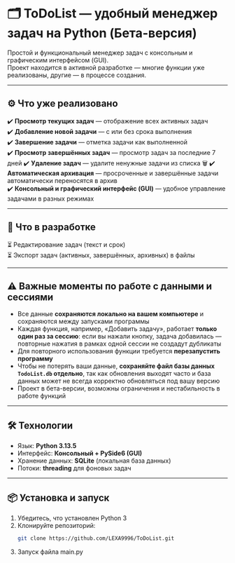 # 🗂️ ToDoList — удобный менеджер задач на Python (Бета-версия)

Простой и функциональный менеджер задач с консольным и графическим интерфейсом (GUI).  
Проект находится в активной разработке — многие функции уже реализованы, другие — в процессе создания.

---

## ⚙️ Что уже реализовано

✔️ **Просмотр текущих задач** — отображение всех активных задач  
✔️ **Добавление новой задачи** — с или без срока выполнения  
✔️ **Завершение задачи** — отметка задачи как выполненной  
✔️ **Просмотр завершённых задач** — просмотр задач за последние 7 дней
✔️ **Удаление задач** — удалите ненужные задачи из списка 🗑️
✔️ **Автоматическая архивация** — просроченные и завершённые задачи автоматически переносятся в архив  
✔️ **Консольный и графический интерфейс (GUI)** — удобное управление задачами в разных режимах  

---

## 🚧 Что в разработке

⏳ Редактирование задач (текст и срок)  
⏳ Экспорт задач (активных, завершённых, архивных) в файлы  

---

## ⚠️ Важные моменты по работе с данными и сессиями

- Все данные **сохраняются локально на вашем компьютере** и сохраняются между запусками программы  
- Каждая функция, например, «Добавить задачу», работает **только один раз за сессию**: если вы нажали кнопку, задача добавилась — повторные нажатия в рамках одной сессии не создадут дубликаты  
- Для повторного использования функции требуется **перезапустить программу**
- Чтобы не потерять ваши данные, **сохраняйте файл базы данных `TodoList.db` отдельно**, так как обновления выходят часто и база данных может не всегда корректно обновляться под вашу версию
- Проект в бета-версии, возможны ограничения и нестабильность в работе функций

---

## 🛠️ Технологии

- Язык: **Python 3.13.5**  
- Интерфейс: **Консольный + PySide6 (GUI)**  
- Хранение данных: **SQLite** (локальная база данных)  
- Потоки: **threading** для фоновых задач  

---

## 📦 Установка и запуск

1. Убедитесь, что установлен Python 3  
2. Клонируйте репозиторий:
   ```bash
   git clone https://github.com/LEXA9996/ToDoList.git
3. Запуск файла main.py